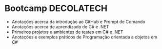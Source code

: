 # Bootcamp DECOLATECH 

 - Anotações acerca da introdução ao GitHub e Prompt de Comando
 - Anotações acerca de aprendizado de C# e .NET
 - Primeiros projetos e ambientes de testes em C# e .NET
 - Anotações e exemplos práticos de Programação orientada a objetos em C#
